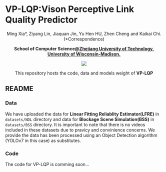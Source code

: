 # VP-LQP:Vison Perceptive Link Quality Predictor
<div align='center'>
 Ming Xia*, Ziyang Lin, Jiaquan Jin, Yu Hen HU, Zhen Cheng and Kaikai Chi. (*Correspondence)

 <strong>School of Computer Science@<a href='https://www.zjut.edu.cn/'>Zhejiang University of Technology</a>, <a href='https://www.wisc.edu/'>University of Wisconsin-Madison.</a> </strong>

 <a href='#-todo'><img src='https://img.shields.io/badge/Paper-PDF-orange'></a> 


This repository hosts the code, data and models weight of **VP-LQP** 
</div>

## README

### Data
We have uploaded the data for **Linear Fitting Reliablity Estimator(LFRE)** in `datasets/NDL` directory and data for **Blockage Scene Simulation(BSS)** in `datasets/BSS` directory. It is important to note that there is no videos included in these datasets due to pravicy and convinience concerns. We provide the data has been processed using an Object Detection algorithm (YOLOv7 in this case) as substitutes.

### Code
The code for VP-LQP is comming soon...

<!-- ## Datasets Introduction

### Overview
Aiming at realizing ubiquitous vision-augmented communications in various network deployments, our dataset adopts
different deployment configurations for model training and testing.

Specifically, the dataset is organized into four quadrants as fig shown below.
<div style="text-align: center;">
  <img src="./assets/image.png" alt="Description">
</div>

### Data Description
### 1. NDL train
NDL train data refers to the data to train Linear Fitting Reliablity Estimator(LFRE), which c
### 2. NDL test

### 3. BSS train

### 4. BSS test

### Data Volumn
| Data | Volumn | 
|-------|------------------|
| NDL train | 456000 | 
| NDL test | 414000 | 
| BSS train | 132000 | 
| BSS test | 117000 | 


## 👉 TODO
- [ ] Upload the code of NDL and BSS.
- [ ]  -->